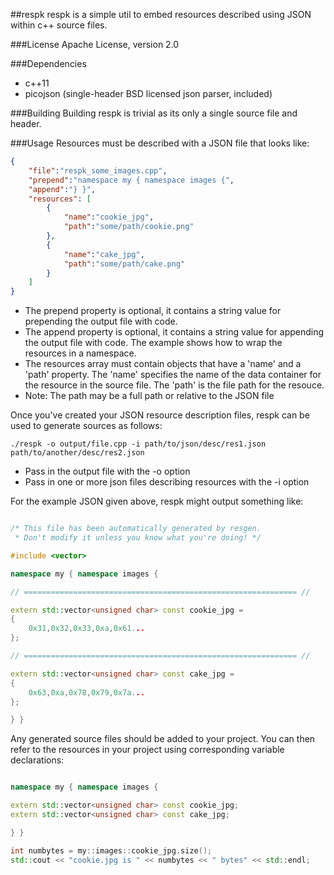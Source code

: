 ##respk
respk is a simple util to embed resources described using JSON within c++ source files.

###License
Apache License, version 2.0

###Dependencies
 * c++11
 * picojson (single-header BSD licensed json parser, included)

###Building
Building respk is trivial as its only a single source file and header.

###Usage
Resources must be described with a JSON file that looks like:


```json
{
    "file":"respk_some_images.cpp",
    "prepend":"namespace my { namespace images {",
    "append":"} }",
    "resources": [
        {
            "name":"cookie_jpg",
            "path":"some/path/cookie.png"
        },
        {
            "name":"cake_jpg",
            "path":"some/path/cake.png"
        }
    ]
}
```

* The prepend property is optional, it contains a string value for prepending the output file with code.
* The append property is optional, it contains a string value for appending the output file with code. The example shows how to wrap the resources in a namespace.
* The resources array must contain objects that have a 'name' and a 'path' property. The 'name' specifies the name of the data container for the resource in the source file. The 'path' is the file path for the resouce.
 * Note: The path may be a full path or relative to the JSON file

Once you've created your JSON resource description files, respk can be used to generate sources as follows:

```
./respk -o output/file.cpp -i path/to/json/desc/res1.json path/to/another/desc/res2.json
```
* Pass in the output file with the -o option
* Pass in one or more json files describing resources with the -i option

For the example JSON given above, respk might output something like:


```cpp

/* This file has been automatically generated by resgen.
 * Don't modify it unless you know what you're doing! */

#include <vector>

namespace my { namespace images {

// ============================================================= // 

extern std::vector<unsigned char> const cookie_jpg =
{
    0x31,0x32,0x33,0xa,0x61...
};

// ============================================================= // 

extern std::vector<unsigned char> const cake_jpg =
{
    0x63,0xa,0x78,0x79,0x7a...
};

} }
```
Any generated source files should be added to your project. You can then refer to the resources in your project using corresponding variable declarations:

```cpp

namespace my { namespace images {

extern std::vector<unsigned char> const cookie_jpg;
extern std::vector<unsigned char> const cake_jpg;

} }

int numbytes = my::images::cookie_jpg.size();
std::cout << "cookie.jpg is " << numbytes << " bytes" << std::endl;
```

